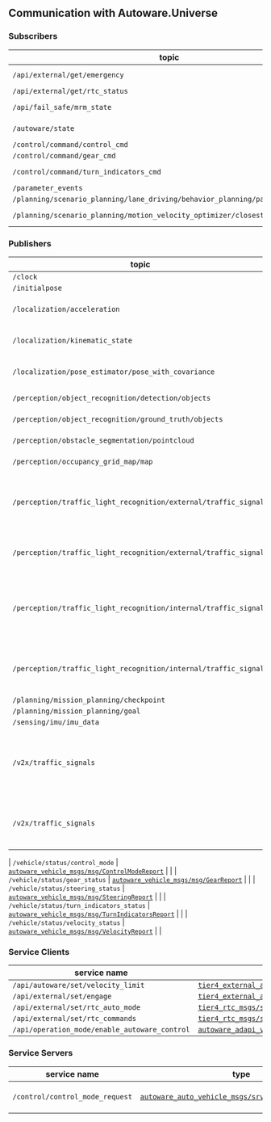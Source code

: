 
## Communication with Autoware.Universe

### Subscribers

| topic                                                                          | type                                                                                                                                                                   | note                                                                  |
|--------------------------------------------------------------------------------|------------------------------------------------------------------------------------------------------------------------------------------------------------------------|-----------------------------------------------------------------------|
| `/api/external/get/emergency`                                                  | [`tier4_external_api_msgs/msg/Emergency`](https://github.com/tier4/tier4_autoware_msgs/blob/tier4/universe/tier4_external_api_msgs/msg/Emergency.msg)                  | Used in UserDefinedValueCondition `currentEmergencyState`             |
| `/api/external/get/rtc_status`                                                 | [`tier4_rtc_msgs/msg/CooperateStatusArray`](https://github.com/tier4/tier4_autoware_msgs/blob/tier4/universe/tier4_rtc_msgs/msg/CooperateStatusArray.msg)              |                                                                       |
| `/api/fail_safe/mrm_state`                                                     | [`autoware_adapi_v1_msgs/msg/MrmState`](https://github.com/autowarefoundation/autoware_adapi_msgs/blob/main/autoware_adapi_v1_msgs/system/msg/MrmState.msg)            | Used in UserDefinedValueCondition `currentMinimumRiskManeuverState`   |
| `/autoware/state`                                                              | [`autoware_system_msgs/msg/AutowareState`](https://github.com/autowarefoundation/autoware_msgs/tree/main/autoware_system_msgs/msg/AutowareState.msg)                   | Used in UserDefinedValueCondition `currentAutowareState`              |
| `/control/command/control_cmd`                                                 | [`autoware_control_msgs/msg/Control`](https://github.com/autowarefoundation/autoware_msgs/blob/main/autoware_control_msgs/msg/Control.msg)                             |                                                                       |
| `/control/command/gear_cmd`                                                    | [`autoware_vehicle_msgs/msg/GearCommand`](https://github.com/autowarefoundation/autoware_msgs/blob/main/autoware_vehicle_msgs/msg/GearCommand.msg)                     |                                                                       |
| `/control/command/turn_indicators_cmd`                                         | [`autoware_vehicle_msgs/msg/TurnIndicatorsCommand`](https://github.com/autowarefoundation/autoware_msgs/blob/main/autoware_vehicle_msgs/msg/TurnIndicatorsCommand.msg) | Used in UserDefinedValueCondition `currentTurnIndicatorsState`        |
| `/parameter_events`                                                            | [`rcl_interfaces/msg/ParameterEvent`](https://github.com/ros2/rcl_interfaces/blob/master/rcl_interfaces/msg/ParameterEvent.msg)                                        |                                                                       |
| `/planning/scenario_planning/lane_driving/behavior_planning/path_with_lane_id` | [`tier4_planning_msgs/msg/PathWithLaneId`](https://github.com/tier4/tier4_autoware_msgs/blob/tier4/universe/tier4_planning_msgs/msg/PathWithLaneId.msg)                |                                                                       |
| `/planning/scenario_planning/motion_velocity_optimizer/closest_jerk`           | [`tier4_debug_msgs/msg/Float32Stamped`](https://github.com/tier4/tier4_autoware_msgs/blob/tier4/universe/tier4_debug_msgs/msg/Float32Stamped.msg)                      | Used in `/simulation/openscenario_interpreter`                        |

### Publishers

| topic                                                            | type                                                                                                                                                                           | note                                                                                                                                                                    |
|------------------------------------------------------------------|--------------------------------------------------------------------------------------------------------------------------------------------------------------------------------|-------------------------------------------------------------------------------------------------------------------------------------------------------------------------|
| `/clock`                                                         | [`rcl_interfaces/msg/Clock`](https://github.com/ros2/rcl_interfaces/blob/master/rosgraph_msgs/msg/Clock.msg)                                                                   |                                                                                                                                                                         |                                                                                                                                                                                                                                                                                                                                                                                                                                                                                                                                                                                                                                                                                                                                                                                                                                                                                                                                                                                                                      |                                                                                                                                                                       |
| `/initialpose`                                                   | [`geometry_msgs/msg/PoseWithCovarianceStamped`](https://github.com/ros2/common_interfaces/blob/master/geometry_msgs/msg/PoseWithCovarianceStamped.msg)                         |                                                                                                                                                                         |
| `/localization/acceleration`                                     | [`geometry_msgs/msg/AccelWithCovarianceStamped`](https://github.com/ros2/common_interfaces/blob/rolling/geometry_msgs/msg/AccelWithCovarianceStamped.msg)                      | Available if option `simulate_localization` is `true` (default is `true`).                                                                                              |
| `/localization/kinematic_state`                                  | [`nav_msgs/msg/Odometry`](https://github.com/ros2/common_interfaces/blob/master/nav_msgs/msg/Odometry.msg)                                                                     | Available if option `simulate_localization` is `true` (default is `true`).                                                                                              |
| `/localization/pose_estimator/pose_with_covariance`              | [`geometry_msgs/msg/PoseWithCovarianceStamped`](https://github.com/ros2/common_interfaces/blob/master/geometry_msgs/msg/PoseWithCovarianceStamped.msg)                         | Available if option `simulate_localization` is `false` (default is `true`).                                                                                             |
| `/perception/object_recognition/detection/objects`               | [`autoware_perception_msgs/msg/DetectedObjects`](https://github.com/autowarefoundation/autoware_msgs/blob/main/autoware_perception_msgs/msg/DetectedObjects.msg)               | [Simulated by `simple_sensor_simulator`](https://tier4.github.io/scenario_simulator_v2-docs/developer_guide/SimpleSensorSimulator/#object-detection-results-simulation) |
| `/perception/object_recognition/ground_truth/objects`            | [`autoware_perception_msgs/msg/TrackedObjects`](https://github.com/autowarefoundation/autoware_msgs/blob/main/autoware_perception_msgs/msg/TrackedObjects.msg)                 | [Simulated by `simple_sensor_simulator`](https://tier4.github.io/scenario_simulator_v2-docs/developer_guide/SimpleSensorSimulator/#object-detection-results-simulation) |
| `/perception/obstacle_segmentation/pointcloud`                   | [`sensor_msgs/msg/PointCloud2`](https://github.com/ros2/common_interfaces/blob/master/sensor_msgs/msg/PointCloud2.msg)                                                         | [Simulated by `simple_sensor_simulator`](https://tier4.github.io/scenario_simulator_v2-docs/developer_guide/SimpleSensorSimulator/#lidar-simulation)                    |
| `/perception/occupancy_grid_map/map`                             | [`nav_msgs/msg/OccupancyGrid`](https://github.com/ros2/common_interfaces/blob/master/nav_msgs/msg/OccupancyGrid.msg)                                                           | [Simulated by `simple_sensor_simulator`](https://tier4.github.io/scenario_simulator_v2-docs/developer_guide/SimpleSensorSimulator/#occupancy-grid-sensor-simulation)    |
| `/perception/traffic_light_recognition/external/traffic_signals` | [`autoware_perception_msgs/msg/TrafficLightGroupArray`](https://github.com/autowarefoundation/autoware_msgs/blob/main/autoware_perception_msgs/msg/TrafficLightGroupArray.msg) | V2I traffic light interface for `architecture_type` equal to `awf/universe/20240605` or `awf/universe/20250130`                                                                                   |
| `/perception/traffic_light_recognition/external/traffic_signals` | [`autoware_perception_msgs/msg/TrafficSignalArray`](https://github.com/autowarefoundation/autoware_msgs/blob/main/autoware_perception_msgs/msg/TrafficSignalArray.msg)         | V2I traffic light interface for `architecture_type` equal to `awf/universe/20230906`                                                                                    |
| `/perception/traffic_light_recognition/internal/traffic_signals` | [`autoware_perception_msgs/msg/TrafficLightGroupArray`](https://github.com/autowarefoundation/autoware_msgs/blob/main/autoware_perception_msgs/msg/TrafficLightGroupArray.msg) | Optical traffic light interface for `architecture_type` equal to `awf/universe/20240605` or `awf/universe/20250130`                                                                                |
| `/perception/traffic_light_recognition/internal/traffic_signals` | [`autoware_perception_msgs/msg/TrafficSignalArray`](https://github.com/autowarefoundation/autoware_msgs/blob/main/autoware_perception_msgs/msg/TrafficSignalArray.msg)         | Optical traffic light interface for `architecture_type` equal to `awf/universe/20230906`                                                                                |
| `/planning/mission_planning/checkpoint`                          | [`geometry_msgs/msg/PoseStamped`](https://github.com/ros2/common_interfaces/blob/master/geometry_msgs/msg/PoseStamped.msg)                                                     |                                                                                                                                                                         |
| `/planning/mission_planning/goal`                                | [`geometry_msgs/msg/PoseStamped`](https://github.com/ros2/common_interfaces/blob/master/geometry_msgs/msg/PoseStamped.msg)                                                     |                                                                                                                                                                         |
| `/sensing/imu/imu_data`                                          | [`sensor_msgs/msg/Imu`](https://github.com/ros2/common_interfaces/blob/master/sensor_msgs/msg/Imu.msg)                                                                         |                                                                                                                                                                         |
| `/v2x/traffic_signals`                                           | [`autoware_perception_msgs/msg/TrafficLightGroupArray`](https://github.com/autowarefoundation/autoware_msgs/blob/main/autoware_perception_msgs/msg/TrafficLightGroupArray.msg) | Additional V2I traffic light interface for `architecture_type` equal to `awf/universe/20240605` or `awf/universe/20250130`                                                                         |
| `/v2x/traffic_signals`                                           | [`autoware_perception_msgs/msg/TrafficSignalArray`](https://github.com/autowarefoundation/autoware_msgs/blob/main/autoware_perception_msgs/msg/TrafficSignalArray.msg)         | Additional V2I traffic light interface for `architecture_type` equal to `awf/universe/20230906`                                                                         |

| `/vehicle/status/control_mode`                                   | [`autoware_vehicle_msgs/msg/ControlModeReport`](https://github.com/autowarefoundation/autoware_msgs/tree/main/autoware_vehicle_msgs/msg/ControlModeReport.msg)                 |                                                                                                                                                                         |
| `/vehicle/status/gear_status`                                    | [`autoware_vehicle_msgs/msg/GearReport`](https://github.com/autowarefoundation/autoware_msgs/tree/main/autoware_vehicle_msgs/msg/GearReport.msg)                               |                                                                                                                                                                         |
| `/vehicle/status/steering_status`                                | [`autoware_vehicle_msgs/msg/SteeringReport`](https://github.com/autowarefoundation/autoware_msgs/tree/main/autoware_vehicle_msgs/msg/SteeringReport.msg)                       |                                                                                                                                                                         |
| `/vehicle/status/turn_indicators_status`                         | [`autoware_vehicle_msgs/msg/TurnIndicatorsReport`](https://github.com/autowarefoundation/autoware_msgs/tree/main/autoware_vehicle_msgs/msg/TurnIndicatorsReport.msg)           |                                                                                                                                                                         |
| `/vehicle/status/velocity_status`                                | [`autoware_vehicle_msgs/msg/VelocityReport`](https://github.com/autowarefoundation/autoware_msgs/tree/main/autoware_vehicle_msgs/msg/VelocityReport.msg)                       |                                                                                                                                                                         |

### Service Clients

| service name                                  | type                                                                                                                                                                                      | note |
|-----------------------------------------------|-------------------------------------------------------------------------------------------------------------------------------------------------------------------------------------------|------|
| `/api/autoware/set/velocity_limit`            | [`tier4_external_api_msgs/srv/SetVelocityLimit`](https://github.com/tier4/tier4_autoware_msgs/blob/tier4/universe/tier4_external_api_msgs/srv/SetVelocityLimit.srv)                       |      |
| `/api/external/set/engage`                    | [`tier4_external_api_msgs/srv/Engage`](https://github.com/tier4/tier4_autoware_msgs/blob/tier4/universe/tier4_external_api_msgs/srv/Engage.srv)                                           |      |
| `/api/external/set/rtc_auto_mode`             | [`tier4_rtc_msgs/srv/AutoModeWithModule`](https://github.com/tier4/tier4_autoware_msgs/blob/tier4/universe/tier4_rtc_msgs/srv/AutoModeWithModule.srv)                                     |      |
| `/api/external/set/rtc_commands`              | [`tier4_rtc_msgs/srv/CooperateCommands`](https://github.com/tier4/tier4_autoware_msgs/blob/tier4/universe/tier4_rtc_msgs/srv/CooperateCommands.srv)                                       |      |
| `/api/operation_mode/enable_autoware_control` | [`autoware_adapi_v1_msgs/srv/ChangeOperationMode`](https://github.com/autowarefoundation/autoware_adapi_msgs/blob/main/autoware_adapi_v1_msgs/operation_mode/srv/ChangeOperationMode.srv) |      |

### Service Servers

| service name                    | type                                                                                                                                                                     | note                                                         |
|---------------------------------|--------------------------------------------------------------------------------------------------------------------------------------------------------------------------|--------------------------------------------------------------|
| `/control/control_mode_request` | [`autoware_auto_vehicle_msgs/srv/ControlModeCommand`](https://github.com/tier4/autoware_auto_msgs/blob/tier4/main/autoware_auto_vehicle_msgs/srv/ControlModeCommand.srv) | Simulated by `simple_sensor_simulator` for a manual override |
